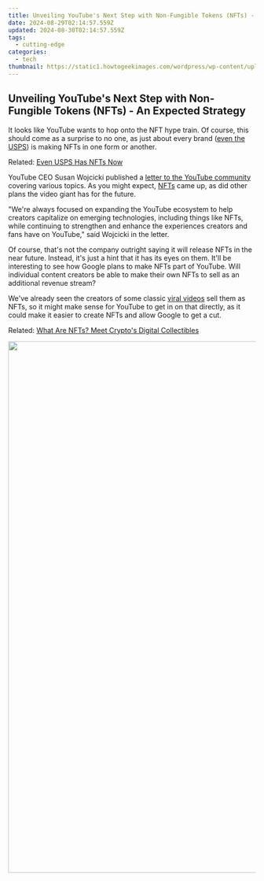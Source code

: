 ```yaml
---
title: Unveiling YouTube's Next Step with Non-Fungible Tokens (NFTs) - An Expected Strategy
date: 2024-08-29T02:14:57.559Z
updated: 2024-08-30T02:14:57.559Z
tags:
  - cutting-edge
categories:
  - tech
thumbnail: https://static1.howtogeekimages.com/wordpress/wp-content/uploads/2021/08/YouTube-logo-hero-1.png
---
```


## Unveiling YouTube's Next Step with Non-Fungible Tokens (NFTs) - An Expected Strategy

It looks like YouTube wants to hop onto the NFT hype train. Of course, this should come as a surprise to no one, as just about every brand ([even the USPS](https://fox-info.techidaily.com/updated-in-2024-make-your-own-meme/)) is making NFTs in one form or another.

Related: [Even USPS Has NFTs Now](https://fox-info.techidaily.com/updated-in-2024-make-your-own-meme/) 

 YouTube CEO Susan Wojcicki published a [letter to the YouTube community](https://blog.youtube/inside-youtube/letter-susan-our-2022-priorities/) covering various topics. As you might expect, [NFTs](https://sound-tweaking.techidaily.com/updated-2024-approved-mastering-echo-effects-implementing-reverb-in-digital-sound-environments-windows-edition/) came up, as did other plans the video giant has for the future.

 "We're always focused on expanding the YouTube ecosystem to help creators capitalize on emerging technologies, including things like NFTs, while continuing to strengthen and enhance the experiences creators and fans have on YouTube," said Wojcicki in the letter.

 Of course, that's not the company outright saying it will release NFTs in the near future. Instead, it's just a hint that it has its eyes on them. It'll be interesting to see how Google plans to make NFTs part of YouTube. Will individual content creators be able to make their own NFTs to sell as an additional revenue stream?

 We've already seen the creators of some classic [viral videos](https://extra-lessons.techidaily.com/best-jest-in-layout-and-edit-suite/) sell them as NFTs, so it might make sense for YouTube to get in on that directly, as it could make it easier to create NFTs and allow Google to get a cut.

Related: [What Are NFTs? Meet Crypto's Digital Collectibles](https://sound-tweaking.techidaily.com/updated-2024-approved-mastering-echo-effects-implementing-reverb-in-digital-sound-environments-windows-edition/)

<ins class="adsbygoogle"
     style="display:block"
     data-ad-format="autorelaxed"
     data-ad-client="ca-pub-7571918770474297"
     data-ad-slot="1223367746"></ins>



<ins class="adsbygoogle"
     style="display:block"
     data-ad-client="ca-pub-7571918770474297"
     data-ad-slot="8358498916"
     data-ad-format="auto"
     data-full-width-responsive="true"></ins>



<!-- affiliate ads begin -->
<a href="https://parisrhonecom.sjv.io/c/5597632/1922358/21553" target="_top" id="1922358"><img src="//a.impactradius-go.com/display-ad/21553-1922358" border="0" alt="" width="1080" height="1080"/></a><img height="0" width="0" src="https://imp.pxf.io/i/5597632/1922358/21553" style="position:absolute;visibility:hidden;" border="0" />
<!-- affiliate ads end -->